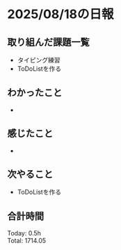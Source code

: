 # 2025/08/18の日報
## 取り組んだ課題一覧
* タイピング練習
* ToDoListを作る
## わかったこと 
* 
## 感じたこと
* 
## 次やること
* ToDoListを作る
##  合計時間 
Today: 0.5h<br>
Total: 1714.05
